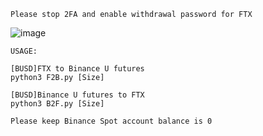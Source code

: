     Please stop 2FA and enable withdrawal password for FTX
  ![image](https://user-images.githubusercontent.com/74540418/135212942-71476936-028c-41ca-9163-8454c9bb9964.png)




    USAGE:
    
    [BUSD]FTX to Binance U futures
    python3 F2B.py [Size]

    [BUSD]Binance U futures to FTX
    python3 B2F.py [Size]

    Please keep Binance Spot account balance is 0

